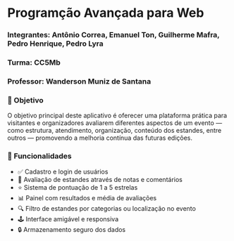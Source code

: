 # Programção Avançada para Web
### Integrantes: Antônio Correa, Emanuel Ton, Guilherme Mafra, Pedro Henrique, Pedro Lyra
### Turma: CC5Mb
### Professor: Wanderson Muniz de Santana

### 🎯 Objetivo

O objetivo principal deste aplicativo é oferecer uma plataforma prática para visitantes e organizadores avaliarem diferentes aspectos de um evento — como estrutura, atendimento, organização, conteúdo dos estandes, entre outros — promovendo a melhoria contínua das futuras edições.

###  🧩 Funcionalidades

- ✅ Cadastro e login de usuários  
- 📝 Avaliação de estandes através de notas e comentários  
- ⭐ Sistema de pontuação de 1 a 5 estrelas  
- 📊 Painel com resultados e média de avaliações  
- 🔍 Filtro de estandes por categorias ou localização no evento  
- 🕹 Interface amigável e responsiva  
- 🔒 Armazenamento seguro dos dados 
